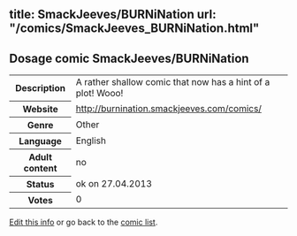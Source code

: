 title: SmackJeeves/BURNiNation
url: "/comics/SmackJeeves_BURNiNation.html"
---
Dosage comic SmackJeeves/BURNiNation
-----------------------------------------

<p id="msg"></p>
<script type="text/javascript">
if (window.location.search === '?edit_info_mail=sent_ok') {
  var elem = document.getElementById("msg");
  elem.innerHTML = 'Edited information sucessfully sent.';
  elem.className = 'ok';
}
</script>
<table class="comicinfo">
<tr>
<th>Description</th><td>A rather shallow comic that now has a hint of a plot! Wooo!</td>
</tr>
<tr>
<th>Website</th><td><a href="http://burnination.smackjeeves.com/comics/">http://burnination.smackjeeves.com/comics/</a></td>
</tr>
<tr>
<th>Genre</th><td>Other</td>
</tr>
<tr>
<th>Language</th><td>English</td>
</tr>
<tr>
<th>Adult content</th><td>no</td>
</tr>
<tr>
<th>Status</th><td>ok on 27.04.2013</td>
</tr>
<tr>
<th>Votes</th><td>0</td>
</tr>
</table>

[Edit this info](SmackJeeves_BURNiNation_edit.html) or go back to the [comic list](../comic-index.html).
